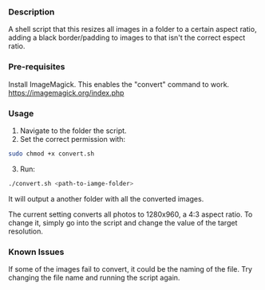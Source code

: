 ### Description
A shell script that this resizes all images in a folder to a certain aspect ratio, adding a black border/padding to images to that isn't the correct espect ratio.

### Pre-requisites
Install ImageMagick. This enables the "convert" command to work.
https://imagemagick.org/index.php

### Usage
1. Navigate to the folder the script.
2. Set the correct permission with:
```bash
sudo chmod +x convert.sh
```

3. Run:
```bash
./convert.sh <path-to-iamge-folder>
```
It will output a another folder with all the converted images.

The current setting converts all photos to 1280x960, a 4:3 aspect ratio. To change it, simply go into the script and change the value of the target resolution.

### Known Issues
If some of the images fail to convert, it could be the naming of the file. Try changing the file name and running the script again.
